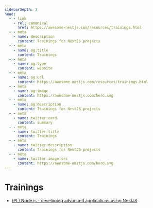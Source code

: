 ```yaml
---
sidebarDepth: 3
head:
  - - link
    - rel: canonical
      href: https://awesome-nestjs.com/resources/trainings.html
  - - meta
    - name: description
      content: Trainings for NestJS projects
  - - meta
    - name: og:title
      content: Trainings
  - - meta
    - name: og:type
      content: website
  - - meta
    - name: og:url
      content: https://awesome-nestjs.com/resources/trainings.html
  - - meta
    - name: og:image
      content: https://awesome-nestjs.com/hero.svg
  - - meta
    - name: og:description
      content: Trainings for NestJS projects
  - - meta
    - name: twitter:card
      content: summary
  - - meta
    - name: twitter:title
      content: Trainings
  - - meta
    - name: twitter:description
      content: Trainings for NestJS projects
  - - meta
    - name: twitter:image:src
      content: https://awesome-nestjs.com/hero.svg
---
```


# Trainings

- [(PL) Node.js - developing advanced applications using NestJS](https://bottega.com.pl/szkolenie-nestjs)
